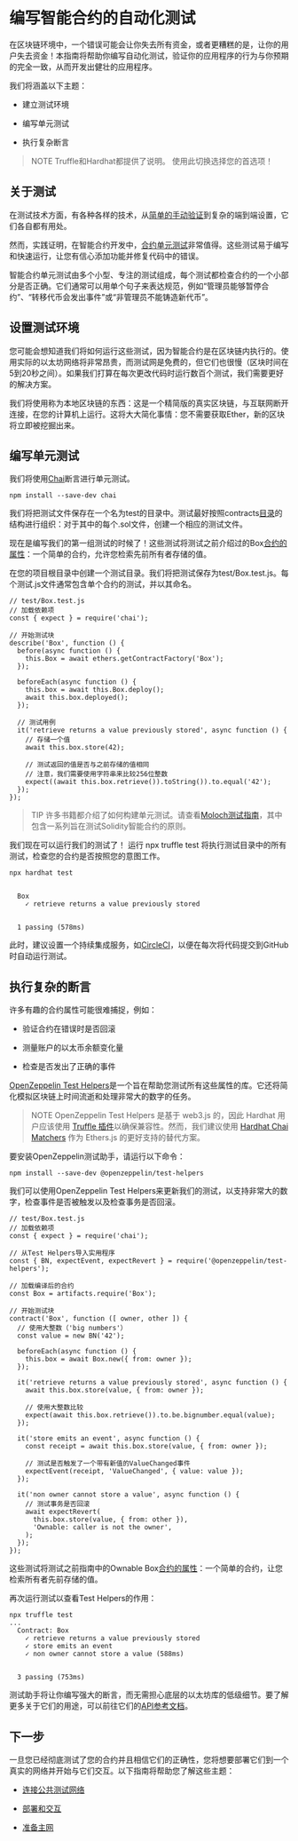 # 编写智能合约的自动化测试
在区块链环境中，一个错误可能会让你失去所有资金，或者更糟糕的是，让你的用户失去资金！本指南将帮助你编写自动化测试，验证你的应用程序的行为与你预期的完全一致，从而开发出健壮的应用程序。

我们将涵盖以下主题：
* 建立测试环境

* 编写单元测试

* 执行复杂断言
> NOTE
Truffle和Hardhat都提供了说明。 使用此切换选择您的首选项！

## 关于测试
在测试技术方面，有各种各样的技术，从[简单的手动验证](../Deploying%20and%20interacting/Deploying%20and%20interacting-hardat.md)到复杂的端到端设置，它们各自都有用处。

然而，实践证明，在智能合约开发中，[合约单元测试](https://en.wikipedia.org/wiki/Unit_testing)非常值得。这些测试易于编写和快速运行，让您有信心添加功能并修复代码中的错误。

智能合约单元测试由多个小型、专注的测试组成，每个测试都检查合约的一个小部分是否正确。它们通常可以用单个句子来表达规范，例如“管理员能够暂停合约”、“转移代币会发出事件”或“非管理员不能铸造新代币”。

## 设置测试环境
您可能会想知道我们将如何运行这些测试，因为智能合约是在区块链内执行的。使用实际的以太坊网络将非常昂贵，而测试网是免费的，但它们也很慢（区块时间在5到20秒之间）。如果我们打算在每次更改代码时运行数百个测试，我们需要更好的解决方案。

我们将使用称为本地区块链的东西：这是一个精简版的真实区块链，与互联网断开连接，在您的计算机上运行。这将大大简化事情：您不需要获取Ether，新的区块将立即被挖掘出来。

## 编写单元测试
我们将使用[Chai](https://www.chaijs.com/)断言进行单元测试。
```
npm install --save-dev chai
```
我们将把测试文件保存在一个名为test的目录中。测试最好按照contracts[目录](../Developing%20smart%20contracts/Developing%20smart%20contracts-hardh.md)的结构进行组织：对于其中的每个.sol文件，创建一个相应的测试文件。

现在是编写我们的第一组测试的时候了！这些测试将测试之前介绍过的Box[合约的属性](../Developing%20smart%20contracts/Developing%20smart%20contracts-hardh.md)：一个简单的合约，允许您检索先前所有者存储的值。

在您的项目根目录中创建一个测试目录。我们将把测试保存为test/Box.test.js。每个测试.js文件通常包含单个合约的测试，并以其命名。
```
// test/Box.test.js
// 加载依赖项
const { expect } = require('chai');

// 开始测试块
describe('Box', function () {
  before(async function () {
    this.Box = await ethers.getContractFactory('Box');
  });

  beforeEach(async function () {
    this.box = await this.Box.deploy();
    await this.box.deployed();
  });

  // 测试用例
  it('retrieve returns a value previously stored', async function () {
    // 存储一个值
    await this.box.store(42);

    // 测试返回的值是否与之前存储的值相同
    // 注意，我们需要使用字符串来比较256位整数
    expect((await this.box.retrieve()).toString()).to.equal('42');
  });
});
```

> TIP
许多书籍都介绍了如何构建单元测试。请查看[Moloch测试指南](https://github.com/MolochVentures/moloch/tree/4e786db8a4aa3158287e0935dcbc7b1e43416e38/test#moloch-testing-guide)，其中包含一系列旨在测试Solidity智能合约的原则。

我们现在可以运行我们的测试了！
运行 npx truffle test 将执行测试目录中的所有测试，检查您的合约是否按照您的意图工作。

```
npx hardhat test


  Box
    ✓ retrieve returns a value previously stored


  1 passing (578ms)
```
此时，建议设置一个持续集成服务，如[CircleCI](https://circleci.com/)，以便在每次将代码提交到GitHub时自动运行测试。

## 执行复杂的断言
许多有趣的合约属性可能很难捕捉，例如：

* 验证合约在错误时是否回滚

* 测量账户的以太币余额变化量

* 检查是否发出了正确的事件

[OpenZeppelin Test Helpers](../../Home/Test%20Helpers/Overview.md)是一个旨在帮助您测试所有这些属性的库。它还将简化模拟区块链上时间流逝和处理非常大的数字的任务。

> NOTE
OpenZeppelin Test Helpers 是基于 web3.js 的，因此 Hardhat 用户应该使用 [Truffle 插件](https://hardhat.org/guides/truffle-testing.html)以确保兼容性。然而，我们建议使用 [Hardhat Chai Matchers](https://hardhat.org/hardhat-chai-matchers/docs/overview) 作为 Ethers.js 的更好支持的替代方案。

要安装OpenZeppelin测试助手，请运行以下命令：
```
npm install --save-dev @openzeppelin/test-helpers
```
我们可以使用OpenZeppelin Test Helpers来更新我们的测试，以支持非常大的数字，检查事件是否被触发以及检查事务是否回滚。
```
// test/Box.test.js
// 加载依赖项
const { expect } = require('chai');

// 从Test Helpers导入实用程序
const { BN, expectEvent, expectRevert } = require('@openzeppelin/test-helpers');

// 加载编译后的合约
const Box = artifacts.require('Box');

// 开始测试块
contract('Box', function ([ owner, other ]) {
  // 使用大整数（'big numbers'）
  const value = new BN('42');

  beforeEach(async function () {
    this.box = await Box.new({ from: owner });
  });

  it('retrieve returns a value previously stored', async function () {
    await this.box.store(value, { from: owner });

    // 使用大整数比较
    expect(await this.box.retrieve()).to.be.bignumber.equal(value);
  });

  it('store emits an event', async function () {
    const receipt = await this.box.store(value, { from: owner });

    // 测试是否触发了一个带有新值的ValueChanged事件
    expectEvent(receipt, 'ValueChanged', { value: value });
  });

  it('non owner cannot store a value', async function () {
    // 测试事务是否回滚
    await expectRevert(
      this.box.store(value, { from: other }),
      'Ownable: caller is not the owner',
    );
  });
});
```
这些测试将测试之前指南中的Ownable Box[合约的属性](../Developing%20smart%20contracts/Developing%20smart%20contracts-hardh.md)：一个简单的合约，让您检索所有者先前存储的值。

再次运行测试以查看Test Helpers的作用：
```
npx truffle test
...
  Contract: Box
    ✓ retrieve returns a value previously stored
    ✓ store emits an event
    ✓ non owner cannot store a value (588ms)


  3 passing (753ms)
```
测试助手将让你编写强大的断言，而无需担心底层的以太坊库的低级细节。要了解更多关于它们的用途，可以前往它们的[API参考文档](https://docs.openzeppelin.com/test-helpers/0.5/api)。

## 下一步
一旦您已经彻底测试了您的合约并且相信它们的正确性，您将想要部署它们到一个真实的网络并开始与它们交互。以下指南将帮助您了解这些主题：
* [连接公共测试网络](../Connecting%20to%20public%20test%20networks/Connecting%20to%20public%20test%20networks-hardhat.md)

* [部署和交互](../Deploying%20and%20interacting/Deploying%20and%20interacting-hardat.md)

* [准备主网](../Preparing%20for%20mainnet/Preparing%20for%20mainnet.md)